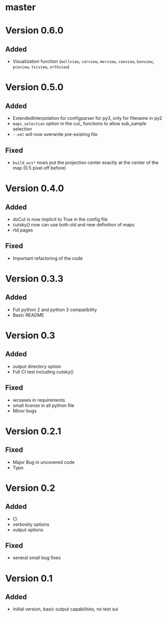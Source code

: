 master
======

Version 0.6.0
=============

Added
-----
* Visualization function (`mollview`, `carview`, `merview`, `coeview`, `bonview`, `pcoview`, `tscview`, `orthview`)


Version 0.5.0
=============

Added
-----
* ExtendedInterpolation for configparser for py3, only for filename in py2
* ``maps_selection`` option in the cut_ functions to allow sub_sample selection
* `--xml` will now overwrite pre-existing file

Fixed
-----
* `build_wcs*` nows put the projection center exactly at the center of the map (0.5 pixel off before)

Version 0.4.0
=============

Added
-----
* doCut is now implicit to True in the config file
* cutsky() now can use both old and new definition of maps
* rtd pages

Fixed
-----
* Important refactoring of the code

Version 0.3.3
=============

Added
-----
* Full python 2 and python 3 compatibility
* Basic README

Version 0.3
===========

Added
-----
* output directory option
* Full CI test including cutsky()

Fixed
-----
* wcsaxes in requirements
* small license in all python file
* Minor bugs

Version 0.2.1
=============

Fixed
-----
* Major Bug in uncovered code
* Typo

Version 0.2
===========

Added
-----
* Ci
* verbosity options
* output options

Fixed
-----
* several small bug fixes

Version 0.1
===========

Added
-----
* Initial version, basic output capabilities, no test sui

